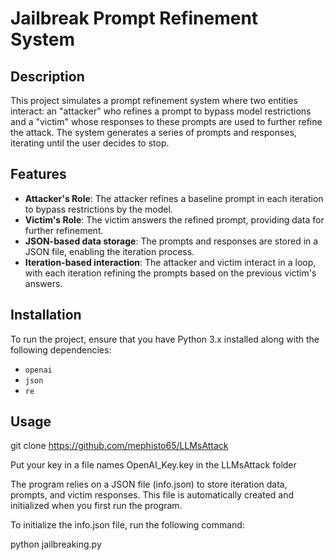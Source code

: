 # Jailbreak Prompt Refinement System

## Description

This project simulates a prompt refinement system where two entities interact: an "attacker" who refines a prompt to bypass model restrictions and a "victim" whose responses to these prompts are used to further refine the attack. The system generates a series of prompts and responses, iterating until the user decides to stop.

## Features

- **Attacker's Role**: The attacker refines a baseline prompt in each iteration to bypass restrictions by the model.
- **Victim's Role**: The victim answers the refined prompt, providing data for further refinement.
- **JSON-based data storage**: The prompts and responses are stored in a JSON file, enabling the iteration process.
- **Iteration-based interaction**: The attacker and victim interact in a loop, with each iteration refining the prompts based on the previous victim's answers.

## Installation

To run the project, ensure that you have Python 3.x installed along with the following dependencies:
- `openai`
- `json`
- `re`

## Usage

git clone https://github.com/mephisto65/LLMsAttack

Put your key in a file names OpenAI_Key.key in the LLMsAttack folder

The program relies on a JSON file (info.json) to store iteration data, prompts, and victim responses. This file is automatically created and initialized when you first run the program.

To initialize the info.json file, run the following command:

python jailbreaking.py
